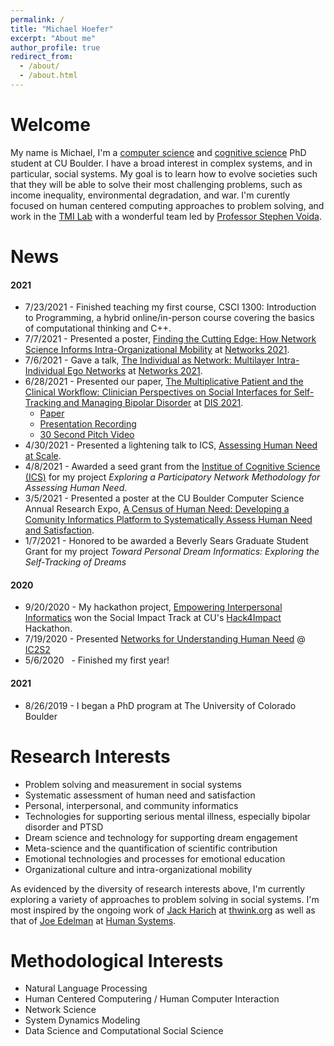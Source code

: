 ```yaml
---
permalink: /
title: "Michael Hoefer"
excerpt: "About me"
author_profile: true
redirect_from: 
  - /about/
  - /about.html
---
```



Welcome
======
My name is Michael, I'm a [computer science](https://www.colorado.edu/cs/) and [cognitive science](https://www.colorado.edu/ics/) PhD student at CU Boulder. I have a broad interest in complex systems, and in particular, social systems. My goal is to learn how to evolve societies such that they will be able to solve their most challenging problems, such as income inequality, environmental degradation, and war. I'm curently focused on human centered computing approaches to problem solving, and work in the [TMI Lab](https://tmilab.colorado.edu/) with a wonderful team led by [Professor Stephen Voida](https://stephen.voida.com/).

News
======

#### 2021

- 7/23/2021 - Finished teaching my first course, CSCI 1300: Introduction to Programming, a hybrid online/in-person course covering the basics of computational thinking and C++.
- 7/7/2021 - Presented a poster, [Finding the Cutting Edge: How Network Science Informs Intra-Organizational Mobility](https://michaelhoefer.com/files/intra_org_mobility.pdf) at [Networks 2021](https://networks2021.net/).
- 7/6/2021 - Gave a talk, [The Individual as Network: Multilayer Intra-Individual Ego Networks](https://www.youtube.com/watch?v=ST3IXtL88OY) at [Networks 2021](https://networks2021.net/).
- 6/28/2021 - Presented our paper, [The Multiplicative Patient and the Clinical Workflow: Clinician Perspectives on Social Interfaces for Self-Tracking and Managing Bipolar Disorder](https://dl.acm.org/doi/10.1145/3461778.3461995) at [DIS 2021](https://dis.acm.org/2021/).
    - [Paper](https://dl.acm.org/doi/10.1145/3461778.3461995)
    - [Presentation Recording](https://www.youtube.com/watch?v=h32_94LAajQ)
    - [30 Second Pitch Video](https://www.youtube.com/watch?v=K6NyMQoAKf4)
- 4/30/2021 - Presented a lightening talk to ICS, [Assessing Human Need at Scale](https://www.colorado.edu/ics/michael-hoefer-lightningtalk-2021).
- 4/8/2021 - Awarded a seed grant from the [Institue of Cognitive Science (ICS)](https://www.colorado.edu/ics/) for my project *Exploring a Participatory Network Methodology for Assessing Human Need*.
- 3/5/2021 - Presented a poster at the CU Boulder Computer Science Annual Research Expo, [A Census of Human Need: Developing a Comunity Informatics Platform to Systematically Assess Human Need and Satisfaction](https://michaelhoefer.com/files/census_for_needs.pdf).
- 1/7/2021 - Honored to be awarded a Beverly Sears Graduate Student Grant for my project *Toward Personal Dream Informatics: Exploring the Self-Tracking of Dreams*


#### 2020
- 9/20/2020 - My hackathon project, [Empowering Interpersonal Informatics](https://devpost.com/software/empowering-interpersonal-informatics) won the Social Impact Track at CU's [Hack4Impact](https://hack-for-impact-hackcu.devpost.com/) Hackathon.
- 7/19/2020 - Presented [Networks for Understanding Human Need](https://www.notion.so/Networks-for-Understanding-Human-Need-73058f5a7f2c44b781f817ee8e061c24) @ [IC2S2](http://2020.ic2s2.org/6th-international-conference-computational-social-science)
- 5/6/2020 &nbsp; - Finished my first year!

#### 2021
- 8/26/2019 - I began a PhD program at The University of Colorado Boulder


Research Interests
======
- Problem solving and measurement in social systems
- Systematic assessment of human need and satisfaction
- Personal, interpersonal, and community informatics
- Technologies for supporting serious mental illness, especially bipolar disorder and PTSD
- Dream science and technology for supporting dream engagement
- Meta-science and the quantification of scientific contribution
- Emotional technologies and processes for emotional education
- Organizational culture and intra-organizational mobility

As evidenced by the diversity of research interests above, I'm currently exploring a variety of approaches to problem solving in social systems. I'm most inspired by the ongoing work of [Jack Harich](https://thwink.org/sustain/work/bios/jack_harich/index.htm) at [thwink.org](https://thwink.org/) as well as that of [Joe Edelman](https://nxhx.org/) at [Human Systems](https://human-systems.org/). 


Methodological Interests
======
- Natural Language Processing
- Human Centered Computering / Human Computer Interaction
- Network Science
- System Dynamics Modeling
- Data Science and Computational Social Science